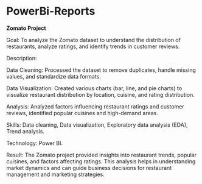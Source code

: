 # PowerBi-Reports
**Zomato Project**

Goal: To analyze the Zomato dataset to understand the distribution of restaurants, analyze ratings, and identify trends in customer reviews.

Description:

Data Cleaning: Processed the dataset to remove duplicates, handle missing values, and standardize data formats.

Data Visualization: Created various charts (bar, line, and pie charts) to visualize restaurant distribution by location, cuisine, and rating distribution.

Analysis: Analyzed factors influencing restaurant ratings and customer reviews, identified popular cuisines and high-demand areas.

Skills: Data cleaning, Data visualization, Exploratory data analysis (EDA), Trend analysis.

Technology: Power BI.

Result: The Zomato project provided insights into restaurant trends, popular cuisines, and factors affecting ratings. This analysis helps in understanding market dynamics and can guide business decisions for restaurant management and marketing strategies.


